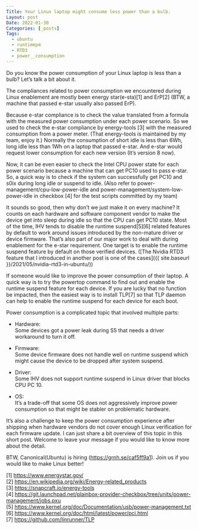 ```yaml
---
Title: Your Linux laptop might consume less power than a bulb.
Layout: post
Date: 2022-01-30
Categories: [_posts]
Tags:
  - ubuntu
  - runtimepm
  - RTD3
  - power__consumption
---
```


Do you know the power consumption of your Linux laptop is less than a bulb? Let’s talk a bit about it.

The compliances related to power consumption we encountered during Linux enablement are mostly been energy star(e-sta)[1] and ErP[2] (BTW, a machine that passed e-star usually also passed ErP).

Because e-star compliance is to check the value translated from a formula with the measured power consumption under each power scenario. So we used to check the e-star compliance by energy-tools [3] with the measured consumption from a power meter. (That energy-tools is maintained by my team, enjoy it.) Normally the consumption of short idle is less than 6Wh, long idle less than 1Wh on a laptop that passed e-star. And e-star would request lower consumption for each new version (It’s version 8 now).

Now, it can be even easier to check the Intel CPU power state for each power scenario because a machine that can get PC10 used to pass e-star. So, a quick way is to check if the system can successfully get PC10 and s0ix during long idle or suspend to idle. (Also refer to power-management/cpu-low-power-idle and power-management/system-low-power-idle in checkbox [4] for the test scripts committed by my team)

It sounds so good, then why don’t we just make it on every machine? It counts on each hardware and software component vendor to make the device get into sleep during idle so that the CPU can get PC10 state. Most of the time, IHV tends to disable the runtime suspend[5][6] related features by default to work around issues introduced by the non-mature driver or device firmware. That’s also part of our major work to deal with during enablement for the e-star requirement. One target is to enable the runtime suspend feature by default on those verified devices. ([The Nvidia RTD3 feature that I introduced in another post is one of the cases]({{ site.baseurl }}/2021/05/nvidia-rtd3-in-ubuntu/))

If someone would like to improve the power consumption of their laptop. A quick way is to try the powertop command to find out and enable the runtime suspend feature for each device. If you are lucky that no function be impacted, then the easiest way is to install TLP[7] so that TLP daemon can help to enable the runtime suspend for each device for each boot.

Power consumption is a complicated topic that involved multiple parts:
- Hardware:  
Some devices got a power leak during S5 that needs a driver workaround to turn it off.

- Firmware:  
Some device firmware does not handle well on runtime suspend which might cause the device to be dropped after system suspend.

- Driver:  
Some IHV does not support runtime suspend in Linux driver that blocks CPU PC 10.

- OS:  
It’s a trade-off that some OS does not aggressively improve power consumption so that might be stabler on problematic hardware.

It’s also a challenge to keep the power consumption experience after shipping when hardware vendors do not cover enough Linux verification for each firmware update. I can just share a bit overview of this topic in this short post. Welcome to leave your message if you would like to know more about the detail.

BTW, Canonical(Ubuntu) is hiring (https://grnh.se/caf5ff9a1). Join us if you would like to make Linux better!

[1] https://www.energystar.gov/  
[2] https://en.wikipedia.org/wiki/Energy-related_products  
[3] https://snapcraft.io/energy-tools  
[4] https://git.launchpad.net/plainbox-provider-checkbox/tree/units/power-management/jobs.pxu  
[5] https://www.kernel.org/doc/Documentation/usb/power-management.txt  
[6] https://www.kernel.org/doc/html/latest/power/pci.html  
[7] https://github.com/linrunner/TLP  
